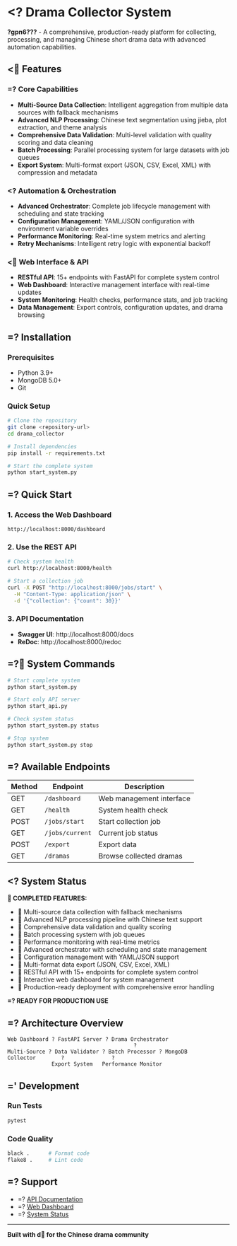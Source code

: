 # <? Drama Collector System

**?gpn6???** - A comprehensive, production-ready platform for collecting, processing, and managing Chinese short drama data with advanced automation capabilities.

## < Features

### =? **Core Capabilities**
- **Multi-Source Data Collection**: Intelligent aggregation from multiple data sources with fallback mechanisms
- **Advanced NLP Processing**: Chinese text segmentation using jieba, plot extraction, and theme analysis
- **Comprehensive Data Validation**: Multi-level validation with quality scoring and data cleaning
- **Batch Processing**: Parallel processing system for large datasets with job queues
- **Export System**: Multi-format export (JSON, CSV, Excel, XML) with compression and metadata

### <? **Automation & Orchestration**
- **Advanced Orchestrator**: Complete job lifecycle management with scheduling and state tracking
- **Configuration Management**: YAML/JSON configuration with environment variable overrides
- **Performance Monitoring**: Real-time system metrics and alerting
- **Retry Mechanisms**: Intelligent retry logic with exponential backoff

### < **Web Interface & API**
- **RESTful API**: 15+ endpoints with FastAPI for complete system control
- **Web Dashboard**: Interactive management interface with real-time updates
- **System Monitoring**: Health checks, performance stats, and job tracking
- **Data Management**: Export controls, configuration updates, and drama browsing

## =? Installation

### Prerequisites
- Python 3.9+
- MongoDB 5.0+
- Git

### Quick Setup

```bash
# Clone the repository
git clone <repository-url>
cd drama_collector

# Install dependencies
pip install -r requirements.txt

# Start the complete system
python start_system.py
```

## =? Quick Start

### 1. **Access the Web Dashboard**
```
http://localhost:8000/dashboard
```

### 2. **Use the REST API**
```bash
# Check system health
curl http://localhost:8000/health

# Start a collection job
curl -X POST "http://localhost:8000/jobs/start" \
  -H "Content-Type: application/json" \
  -d '{"collection": {"count": 30}}'
```

### 3. **API Documentation**
- **Swagger UI**: http://localhost:8000/docs
- **ReDoc**: http://localhost:8000/redoc

## =? System Commands

```bash
# Start complete system
python start_system.py

# Start only API server
python start_api.py

# Check system status
python start_system.py status

# Stop system
python start_system.py stop
```

## =? Available Endpoints

| Method | Endpoint | Description |
|--------|----------|-------------|
| GET | `/dashboard` | Web management interface |
| GET | `/health` | System health check |
| POST | `/jobs/start` | Start collection job |
| GET | `/jobs/current` | Current job status |
| POST | `/export` | Export data |
| GET | `/dramas` | Browse collected dramas |

## <? System Status

** COMPLETED FEATURES:**
-  Multi-source data collection with fallback mechanisms
-  Advanced NLP processing pipeline with Chinese text support
-  Comprehensive data validation and quality scoring
-  Batch processing system with job queues
-  Performance monitoring with real-time metrics
-  Advanced orchestrator with scheduling and state management
-  Configuration management with YAML/JSON support
-  Multi-format data export (JSON, CSV, Excel, XML)
-  RESTful API with 15+ endpoints for complete system control
-  Interactive web dashboard for system management
-  Production-ready deployment with comprehensive error handling

**=? READY FOR PRODUCTION USE**

## =? Architecture Overview

```
Web Dashboard ? FastAPI Server ? Drama Orchestrator
                                        ?
Multi-Source ? Data Validator ? Batch Processor ? MongoDB
Collector        ?               ?
              Export System   Performance Monitor
```

## =' Development

### Run Tests
```bash
pytest
```

### Code Quality
```bash
black .      # Format code
flake8 .     # Lint code
```

## =? Support

- =? [API Documentation](http://localhost:8000/docs)
- =? [Web Dashboard](http://localhost:8000/dashboard)
- =? [System Status](http://localhost:8000/status)

---

**Built with d for the Chinese drama community**